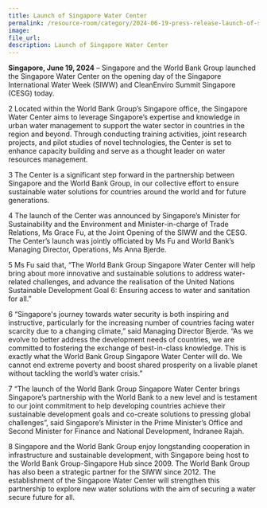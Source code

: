 ```yaml
---  
title: Launch of Singapore Water Center
permalink: /resource-room/category/2024-06-19-press-release-launch-of-singapore-water-center
image:  
file_url:  
description: Launch of Singapore Water Center
--- 
```


**Singapore, June 19, 2024** – Singapore and the World Bank Group launched the Singapore Water Center on the opening day of the Singapore International Water Week (SIWW) and CleanEnviro Summit Singapore (CESG) today.

2 Located within the World Bank Group’s Singapore office, the Singapore Water Center aims to leverage Singapore’s expertise and knowledge in urban water management to support the water sector in countries in the region and beyond. Through conducting training activities, joint research projects, and pilot studies of novel technologies, the Center is set to enhance capacity building and serve as a thought leader on water resources management.

3 The Center is a significant step forward in the partnership between Singapore and the World Bank Group, in our collective effort to ensure sustainable water solutions for countries around the world and for future generations.

4 The launch of the Center was announced by Singapore’s Minister for Sustainability and the Environment and Minister-in-charge of Trade Relations, Ms Grace Fu, at the Joint Opening of the SIWW and the CESG. The Center’s launch was jointly officiated by Ms Fu and World Bank’s Managing Director, Operations, Ms Anna Bjerde.

5 Ms Fu said that, “The World Bank Group Singapore Water Center will help bring about more innovative and sustainable solutions to address water-related challenges, and advance the realisation of the United Nations Sustainable Development Goal 6: Ensuring access to water and sanitation for all.”

6 “Singapore's journey towards water security is both inspiring and instructive, particularly for the increasing number of countries facing water scarcity due to a changing climate,” said Managing Director Bjerde. “As we evolve to better address the development needs of countries, we are committed to fostering the exchange of best-in-class knowledge. This is exactly what the World Bank Group Singapore Water Center will do. We cannot end extreme poverty and boost shared prosperity on a livable planet without tackling the world’s water crisis.”

7 “The launch of the World Bank Group Singapore Water Center brings Singapore’s partnership with the World Bank to a new level and is testament to our joint commitment to help developing countries achieve their sustainable development goals and co-create solutions to pressing global challenges”, said Singapore’s Minister in the Prime Minister’s Office and Second Minister for Finance and National Development, Indranee Rajah.

8 Singapore and the World Bank Group enjoy longstanding cooperation in infrastructure and sustainable development, with Singapore being host to the World Bank Group-Singapore Hub since 2009. The World Bank Group has also been a strategic partner for the SIWW since 2012. The establishment of the Singapore Water Center will strengthen this partnership to explore new water solutions with the aim of securing a water secure future for all.
